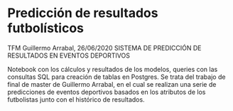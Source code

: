 # Predicción de resultados futbolísticos
TFM Guillermo Arrabal, 26/06/2020
SISTEMA DE PREDICCIÓN DE RESULTADOS EN EVENTOS DEPORTIVOS

Notebook con los cálculos y resultados de los modelos, queries con las consultas SQL para creación de tablas en Postgres.
Se trata del trabajo de final de master de Guillermo Arrabal, en el cual se realizan una serie de predicciones de eventos deportivos basados en los atributos de los futbolistas junto con el histórico de resultados.
